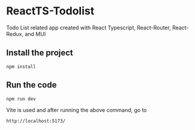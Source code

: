 # ReactTS-Todolist
Todo List related app created with React Typescript, React-Router, React-Redux, and MUI 

## Install the project
 
`npm install`

## Run the code

`npm run dev`

Vite is used and after running the above command, go to 

`http://localhost:5173/`